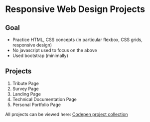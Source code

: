 # Responsive Web Design Projects

## Goal
* Practice HTML, CSS concepts (in particular flexbox, CSS grids, responsive design)
* No javascript used to focus on the above
* Used bootstrap (minimally)

## Projects
1. Tribute Page
2. Survey Page
3. Landing Page
4. Technical Documentation Page
5. Personal Portfolio Page

All projects can be viewed here: [Codepen project collection](https://codepen.io/collection/AMZPLq)